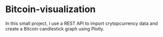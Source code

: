 # Bitcoin-visualization

In this small project, I use a REST API to import crytopcurrency data and create a Bitcoin candlestick graph using Plotly.


